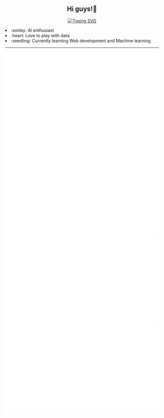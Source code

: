 <h2 align = "center";> Hi guys!👋</h2>
<p align="center";>
  <a href="https://git.io/typing-svg"><img src="https://readme-typing-svg.herokuapp.com?font=Fira+Code&pause=1000&color=00FF00&center=true&width=435&lines=I'm+Neerazan,+an+IT+student." alt="Typing SVG" /></a>
</p>

<li>:smiley: AI enthusiast</li>
<li>:heart: Love to play with data
<li>:seedling: Currently learning Web development and Machine learning</li>

<hr/>

<div align="center">
    <a href="https://github.com/QaidVoid/github-stats#gh-dark-mode-only">
        <img src="https://github.com/Neerazan/github-stats/blob/master/generated/overview.svg#gh-dark-mode-only" />
        <img src="https://github.com/Neerazan/github-stats/blob/master/generated/languages.svg#gh-dark-mode-only" />
    </a>
    <a href="https://github.com/QaidVoid/github-stats#gh-light-mode-only">
        <img src="https://github.com/Neerazan/github-stats/blob/master/generated/overview.svg#gh-dark-mode-only#gh-light-mode-only" />
        <img src="https://github.com/Neerazan/github-stats/blob/master/generated/languages.svg#gh-dark-mode-only#gh-light-mode-only" />
    </a>
</div
